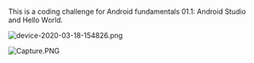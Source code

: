 This is a coding challenge for Android fundamentals 01.1: Android Studio and Hello World.

![device-2020-03-18-154826.png]()

![Capture.PNG]()